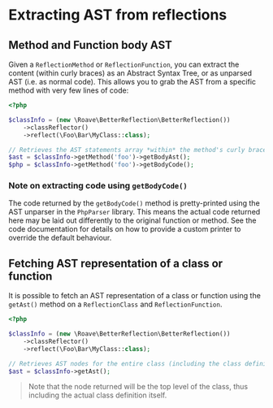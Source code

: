 # Extracting AST from reflections

## Method and Function body AST

Given a `ReflectionMethod` or `ReflectionFunction`, you can extract the content (within curly braces) as an Abstract 
Syntax Tree, or as unparsed AST (i.e. as normal code). This allows you to grab the AST from a specific method with very 
few lines of code:

```php
<?php

$classInfo = (new \Roave\BetterReflection\BetterReflection())
    ->classReflector()
    ->reflect(\Foo\Bar\MyClass::class);

// Retrieves the AST statements array *within* the method's curly braces
$ast = $classInfo->getMethod('foo')->getBodyAst();
$php = $classInfo->getMethod('foo')->getBodyCode();
```

### Note on extracting code using `getBodyCode()`

The code returned by the `getBodyCode()` method is pretty-printed using the AST unparser in the `PhpParser` library. 
This means the actual code returned here may be laid out differently to the original function or method. See the code 
documentation for details on how to provide a custom printer to override the default behaviour.

## Fetching AST representation of a class or function

It is possible to fetch an AST representation of a class or function using the `getAst()` method on a `ReflectionClass` 
and `ReflectionFunction`.

```php
<?php

$classInfo = (new \Roave\BetterReflection\BetterReflection())
    ->classReflector()
    ->reflect(\Foo\Bar\MyClass::class);

// Retrieves AST nodes for the entire class (including the class definition)
$ast = $classInfo->getAst();
```

> Note that the node returned will be the top level of the class, thus including the actual class definition itself.
